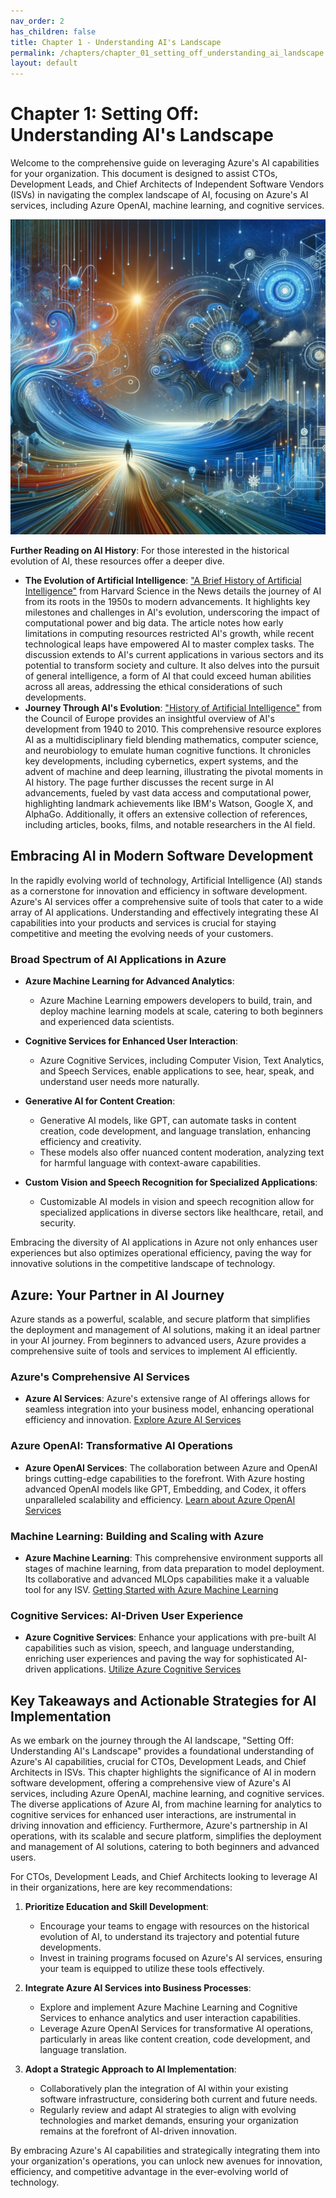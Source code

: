 ```yaml
---
nav_order: 2
has_children: false
title: Chapter 1 - Understanding AI's Landscape
permalink: /chapters/chapter_01_setting_off_understanding_ai_landscape
layout: default
---
```


# Chapter 1: Setting Off: Understanding AI's Landscape

Welcome to the comprehensive guide on leveraging Azure's AI capabilities for your organization. This document is designed to assist CTOs, Development Leads, and Chief Architects of Independent Software Vendors (ISVs) in navigating the complex landscape of AI, focusing on Azure's AI services, including Azure OpenAI, machine learning, and cognitive services.

![Setting Off: Understanding AIs Landscape](./../media/chapter1.png)

**Further Reading on AI History**: For those interested in the historical evolution of AI, these resources offer a deeper dive.

- **The Evolution of Artificial Intelligence**: ["A Brief History of Artificial Intelligence"](https://sitn.hms.harvard.edu/flash/2017/history-artificial-intelligence/) from Harvard Science in the News details the journey of AI from its roots in the 1950s to modern advancements. It highlights key milestones and challenges in AI's evolution, underscoring the impact of computational power and big data. The article notes how early limitations in computing resources restricted AI's growth, while recent technological leaps have empowered AI to master complex tasks. The discussion extends to AI's current applications in various sectors and its potential to transform society and culture. It also delves into the pursuit of general intelligence, a form of AI that could exceed human abilities across all areas, addressing the ethical considerations of such developments.
- **Journey Through AI's Evolution**: ["History of Artificial Intelligence"](https://www.coe.int/en/web/artificial-intelligence/history-of-ai) from the Council of Europe provides an insightful overview of AI's development from 1940 to 2010. This comprehensive resource explores AI as a multidisciplinary field blending mathematics, computer science, and neurobiology to emulate human cognitive functions. It chronicles key developments, including cybernetics, expert systems, and the advent of machine and deep learning, illustrating the pivotal moments in AI history. The page further discusses the recent surge in AI advancements, fueled by vast data access and computational power, highlighting landmark achievements like IBM's Watson, Google X, and AlphaGo. Additionally, it offers an extensive collection of references, including articles, books, films, and notable researchers in the AI field.

## Embracing AI in Modern Software Development

In the rapidly evolving world of technology, Artificial Intelligence (AI) stands as a cornerstone for innovation and efficiency in software development. Azure's AI services offer a comprehensive suite of tools that cater to a wide array of AI applications. Understanding and effectively integrating these AI capabilities into your products and services is crucial for staying competitive and meeting the evolving needs of your customers.

### Broad Spectrum of AI Applications in Azure

- **Azure Machine Learning for Advanced Analytics**:
  - Azure Machine Learning empowers developers to build, train, and deploy machine learning models at scale, catering to both beginners and experienced data scientists.

- **Cognitive Services for Enhanced User Interaction**:
  - Azure Cognitive Services, including Computer Vision, Text Analytics, and Speech Services, enable applications to see, hear, speak, and understand user needs more naturally.

- **Generative AI for Content Creation**:
  - Generative AI models, like GPT, can automate tasks in content creation, code development, and language translation, enhancing efficiency and creativity.
  - These models also offer nuanced content moderation, analyzing text for harmful language with context-aware capabilities.

- **Custom Vision and Speech Recognition for Specialized Applications**:
  - Customizable AI models in vision and speech recognition allow for specialized applications in diverse sectors like healthcare, retail, and security.

Embracing the diversity of AI applications in Azure not only enhances user experiences but also optimizes operational efficiency, paving the way for innovative solutions in the competitive landscape of technology.

## Azure: Your Partner in AI Journey

Azure stands as a powerful, scalable, and secure platform that simplifies the deployment and management of AI solutions, making it an ideal partner in your AI journey. From beginners to advanced users, Azure provides a comprehensive suite of tools and services to implement AI efficiently.

### Azure's Comprehensive AI Services

- **Azure AI Services**: Azure's extensive range of AI offerings allows for seamless integration into your business model, enhancing operational efficiency and innovation. [Explore Azure AI Services](https://docs.microsoft.com/en-us/azure/ai/)

### Azure OpenAI: Transformative AI Operations

- **Azure OpenAI Services**: The collaboration between Azure and OpenAI brings cutting-edge capabilities to the forefront. With Azure hosting advanced OpenAI models like GPT, Embedding, and Codex, it offers unparalleled scalability and efficiency. [Learn about Azure OpenAI Services](https://azure.microsoft.com/en-us/services/openai/)

### Machine Learning: Building and Scaling with Azure

- **Azure Machine Learning**: This comprehensive environment supports all stages of machine learning, from data preparation to model deployment. Its collaborative and advanced MLOps capabilities make it a valuable tool for any ISV. [Getting Started with Azure Machine Learning](https://docs.microsoft.com/en-us/azure/machine-learning/)

### Cognitive Services: AI-Driven User Experience

- **Azure Cognitive Services**: Enhance your applications with pre-built AI capabilities such as vision, speech, and language understanding, enriching user experiences and paving the way for sophisticated AI-driven applications. [Utilize Azure Cognitive Services](https://docs.microsoft.com/en-us/azure/cognitive-services/)

## Key Takeaways and Actionable Strategies for AI Implementation

As we embark on the journey through the AI landscape, "Setting Off: Understanding AI's Landscape" provides a foundational understanding of Azure's AI capabilities, crucial for CTOs, Development Leads, and Chief Architects in ISVs. This chapter highlights the significance of AI in modern software development, offering a comprehensive view of Azure's AI services, including Azure OpenAI, machine learning, and cognitive services. The diverse applications of Azure AI, from machine learning for analytics to cognitive services for enhanced user interactions, are instrumental in driving innovation and efficiency. Furthermore, Azure's partnership in AI operations, with its scalable and secure platform, simplifies the deployment and management of AI solutions, catering to both beginners and advanced users.

For CTOs, Development Leads, and Chief Architects looking to leverage AI in their organizations, here are key recommendations:

1. **Prioritize Education and Skill Development**:
   - Encourage your teams to engage with resources on the historical evolution of AI, to understand its trajectory and potential future developments.
   - Invest in training programs focused on Azure's AI services, ensuring your team is equipped to utilize these tools effectively.

2. **Integrate Azure AI Services into Business Processes**:
   - Explore and implement Azure Machine Learning and Cognitive Services to enhance analytics and user interaction capabilities.
   - Leverage Azure OpenAI Services for transformative AI operations, particularly in areas like content creation, code development, and language translation.

3. **Adopt a Strategic Approach to AI Implementation**:
   - Collaboratively plan the integration of AI within your existing software infrastructure, considering both current and future needs.
   - Regularly review and adapt AI strategies to align with evolving technologies and market demands, ensuring your organization remains at the forefront of AI-driven innovation.

By embracing Azure's AI capabilities and strategically integrating them into your organization's operations, you can unlock new avenues for innovation, efficiency, and competitive advantage in the ever-evolving world of technology.
